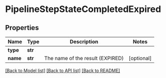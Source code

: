 # PipelineStepStateCompletedExpired

## Properties
Name | Type | Description | Notes
------------ | ------------- | ------------- | -------------
**type** | **str** |  | 
**name** | **str** | The name of the result (EXPIRED) | [optional] 

[[Back to Model list]](../README.md#documentation-for-models) [[Back to API list]](../README.md#documentation-for-api-endpoints) [[Back to README]](../README.md)


